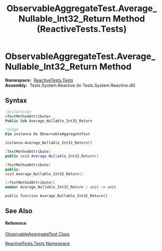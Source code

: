 ﻿---
title: ObservableAggregateTest.Average_Nullable_Int32_Return Method  (ReactiveTests.Tests)
TOCTitle: Average_Nullable_Int32_Return Method
ms:assetid: M:ReactiveTests.Tests.ObservableAggregateTest.Average_Nullable_Int32_Return
ms:mtpsurl: https://msdn.microsoft.com/en-us/library/reactivetests.tests.observableaggregatetest.average_nullable_int32_return(v=VS.103)
ms:contentKeyID: 36620357
ms.date: 06/28/2011
mtps_version: v=VS.103
f1_keywords:
- ReactiveTests.Tests.ObservableAggregateTest.Average_Nullable_Int32_Return
dev_langs:
- CSharp
- JScript
- VB
- FSharp
- c++
---

# ObservableAggregateTest.Average\_Nullable\_Int32\_Return Method

**Namespace:**  [ReactiveTests.Tests](hh289046\(v=vs.103\).md)  
**Assembly:**  Tests.System.Reactive (in Tests.System.Reactive.dll)

## Syntax

``` vb
'Declaration
<TestMethodAttribute> _
Public Sub Average_Nullable_Int32_Return
```

``` vb
'Usage
Dim instance As ObservableAggregateTest

instance.Average_Nullable_Int32_Return()
```

``` csharp
[TestMethodAttribute]
public void Average_Nullable_Int32_Return()
```

``` c++
[TestMethodAttribute]
public:
void Average_Nullable_Int32_Return()
```

``` fsharp
[<TestMethodAttribute>]
member Average_Nullable_Int32_Return : unit -> unit 
```

``` jscript
public function Average_Nullable_Int32_Return()
```

## See Also

#### Reference

[ObservableAggregateTest Class](hh314823\(v=vs.103\).md)

[ReactiveTests.Tests Namespace](hh289046\(v=vs.103\).md)

